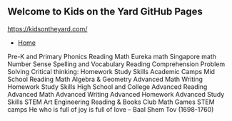 ## Welcome to Kids on the Yard GitHub Pages

https://kidsontheyard.com/

* [Home](https://kidsontheyard.com)


Pre-K and Primary
Phonics
Reading
Math
Eureka math
Singapore math
Number Sense
Spelling and Vocabulary
Reading Comprehension
Problem Solving
Critical thinking:
Homework
Study Skills
Academic Camps
Mid School
Reading
Math
Algebra & Geometry
Advanced Math
Writing
Homework
Study Skills
High School and College
Advanced Reading
Advanced Math
Advanced Writing
Advanced Homework
Advanced Study Skills
STEM
Art
Engineering
Reading & Books Club
Math Games
STEM camps
He who is full of joy is full of love – Baal Shem Tov (1698-1760)
